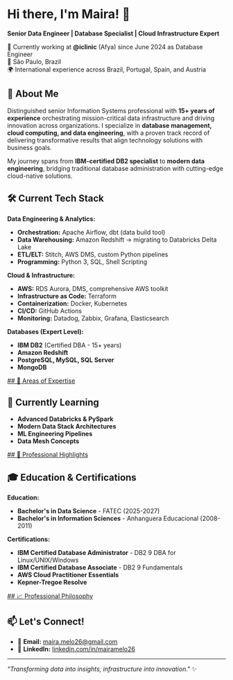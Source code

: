 # Hi there, I'm Maira! 👋

**Senior Data Engineer | Database Specialist | Cloud Infrastructure Expert**

🏢 Currently working at **@iclinic** (Afya) since June 2024 as Database Engineer  
📍 São Paulo, Brazil  
🌍 International experience across Brazil, Portugal, Spain, and Austria

## 🚀 About Me

Distinguished senior Information Systems professional with **15+ years of experience** orchestrating mission-critical data infrastructure and driving innovation across organizations. I specialize in **database management, cloud computing, and data engineering**, with a proven track record of delivering transformative results that align technology solutions with business goals.

My journey spans from **IBM-certified DB2 specialist** to **modern data engineering**, bridging traditional database administration with cutting-edge cloud-native solutions.

## 🛠️ Current Tech Stack

**Data Engineering & Analytics:**
- **Orchestration:** Apache Airflow, dbt (data build tool)
- **Data Warehousing:** Amazon Redshift → migrating to Databricks Delta Lake
- **ETL/ELT:** Stitch, AWS DMS, custom Python pipelines
- **Programming:** Python 3, SQL, Shell Scripting

**Cloud & Infrastructure:**
- **AWS:** RDS Aurora, DMS, comprehensive AWS toolkit
- **Infrastructure as Code:** Terraform
- **Containerization:** Docker, Kubernetes
- **CI/CD:** GitHub Actions
- **Monitoring:** Datadog, Zabbix, Grafana, Elasticsearch

**Databases (Expert Level):**
- **IBM DB2** (Certified DBA - 15+ years)
- **Amazon Redshift**
- **PostgreSQL, MySQL, SQL Server**
- **MongoDB**


[## 🎯 Areas of Expertise
](https://github.com/mairamelo26/mairamelo26/blob/main/expertise.md)

## 🌱 Currently Learning

- **Advanced Databricks & PySpark**
- **Modern Data Stack Architectures**
- **ML Engineering Pipelines**
- **Data Mesh Concepts**

[## 💼 Professional Highlights](https://github.com/mairamelo26/mairamelo26/blob/main/career.md)

## 🎓 Education & Certifications

**Education:**
- **Bachelor's in Data Science** - FATEC (2025-2027)
- **Bachelor's in Information Sciences** - Anhanguera Educacional (2008-2011)

**Certifications:**
- **IBM Certified Database Administrator** - DB2 9 DBA for Linux/UNIX/Windows
- **IBM Certified Database Associate** - DB2 9 Fundamentals
- **AWS Cloud Practitioner Essentials**
- **Kepner-Tregoe Resolve**

[## 📈 Professional Philosophy
](https://github.com/mairamelo26/mairamelo26/blob/main/philosophy.md)

## 📫 Let's Connect!

- 📧 **Email:** maira.melo26@gmail.com
- 💼 **LinkedIn:** [linkedin.com/in/mairamelo26](https://linkedin.com/in/mairamelo26)

---

*"Transforming data into insights, infrastructure into innovation."* ✨
